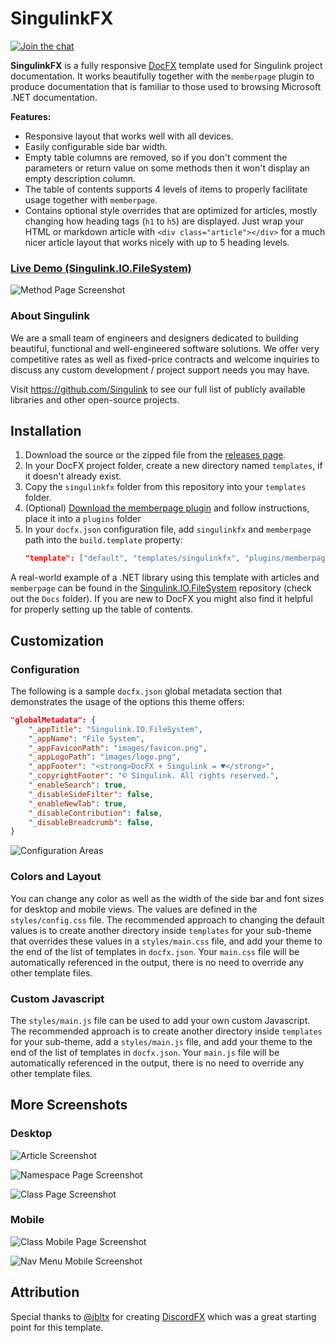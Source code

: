 # SingulinkFX

[![Join the chat](https://badges.gitter.im/Singulink/community.svg)](https://gitter.im/Singulink/community?utm_source=badge&utm_medium=badge&utm_campaign=pr-badge&utm_content=badge)

**SingulinkFX** is a fully responsive [DocFX](https://dotnet.github.io/docfx/) template used for Singulink project documentation. It works beautifully together with the `memberpage` plugin to produce documentation that is familiar to those used to browsing Microsoft .NET documentation.

**Features:**
- Responsive layout that works well with all devices.
- Easily configurable side bar width.
- Empty table columns are removed, so if you don't comment the parameters or return value on some methods then it won't display an empty description column.
- The table of contents supports 4 levels of items to properly facilitate usage together with `memberpage`.
- Contains optional style overrides that are optimized for articles, mostly changing how heading tags (`h1` to `h5`) are displayed. Just wrap your HTML or markdown article with `<div class="article"></div>` for a much nicer article layout that works nicely with up to 5 heading levels.

### [Live Demo (Singulink.IO.FileSystem)](https://www.singulink.com/Docs/Singulink.IO.FileSystem/)

![Method Page Screenshot](./screenshots/method.png)

### About Singulink

We are a small team of engineers and designers dedicated to building beautiful, functional and well-engineered software solutions. We offer very competitive rates as well as fixed-price contracts and welcome inquiries to discuss any custom development / project support needs you may have.

Visit https://github.com/Singulink to see our full list of publicly available libraries and other open-source projects.

## Installation 

1. Download the source or the zipped file from the [releases page](https://github.com/Singulink/SingulinkFX/releases).
2. In your DocFX project folder, create a new directory named `templates`, if it doesn't already exist.
3. Copy the `singulinkfx` folder from this repository into your `templates` folder.
4. (Optional) [Download the memberpage plugin](https://dotnet.github.io/docfx/templates-and-plugins/plugins-dashboard.html) and follow instructions, place it into a `plugins` folder
5. In your `docfx.json` configuration file, add `singulinkfx` and `memberpage` path into the `build.template` property:
   ```json
   "template": ["default", "templates/singulinkfx", "plugins/memberpage.2.59.0/content"]
   ```

A real-world example of a .NET library using this template with articles and `memberpage` can be found in the [Singulink.IO.FileSystem](https://github.com/Singulink/Singulink.IO.FileSystem) repository (check out the `Docs` folder). If you are new to DocFX you might also find it helpful for properly setting up the table of contents.

## Customization

### Configuration

The following is a sample `docfx.json` global metadata section that demonstrates the usage of the options this theme offers:
```json
"globalMetadata": {
    "_appTitle": "Singulink.IO.FileSystem",
    "_appName": "File System",
    "_appFaviconPath": "images/favicon.png",
    "_appLogoPath": "images/logo.png",
    "_appFooter": "<strong>DocFX + Singulink = ♥</strong>",
    "_copyrightFooter": "© Singulink. All rights reserved.",
    "_enableSearch": true,
    "_disableSideFilter": false,
    "_enableNewTab": true,
    "_disableContribution": false,
    "_disableBreadcrumb": false,
}
```
![Configuration Areas](./screenshots/configuration.png)

### Colors and Layout

You can change any color as well as the width of the side bar and font sizes for desktop and mobile views. The values are defined in the `styles/config.css` file. The recommended approach to changing the default values is to create another directory inside `templates` for your sub-theme that overrides these values in a `styles/main.css` file, and add your theme to the end of the list of templates in `docfx.json`. Your `main.css` file will be automatically referenced in the output, there is no need to override any other template files.

### Custom Javascript

The `styles/main.js` file can be used to add your own custom Javascript. The recommended approach is to create another directory inside `templates` for your sub-theme, add a `styles/main.js` file, and add your theme to the end of the list of templates in `docfx.json`. Your `main.js` file will be automatically referenced in the output, there is no need to override any other template files.

## More Screenshots

### Desktop

![Article Screenshot](./screenshots/article.png)

![Namespace Page Screenshot](./screenshots/namespace.png)

![Class Page Screenshot](./screenshots/class.png)

### Mobile

![Class Mobile Page Screenshot](./screenshots/class-mobile.png)

![Nav Menu Mobile Screenshot](./screenshots/nav-mobile.png)

## Attribution

Special thanks to [@jbltx](https://github.com/jbltx) for creating [DiscordFX](https://github.com/jbltx/DiscordFX) which was a great starting point for this template.